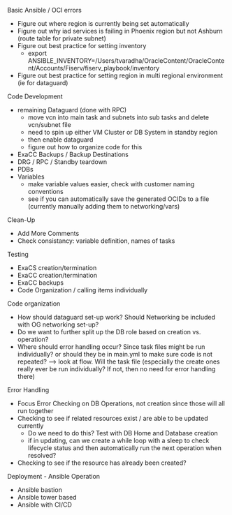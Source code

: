 
Basic Ansible / OCI errors
- Figure out where region is currently being set automatically
- Figure out why iad services is failing in Phoenix region but not Ashburn (route table for private subnet)
- Figure out best practice for setting inventory 
    - export ANSIBLE_INVENTORY=/Users/tvaradha/OracleContent/OracleContent/Accounts/Fiserv/fiserv_playbook/inventory
- Figure out best practice for setting region in multi regional environment (ie for dataguard)

Code Development
- remaining Dataguard (done with RPC)
    - move vcn into main task and subnets into sub tasks and delete vcn/subnet file
    - need to spin up either VM Cluster or DB System in standby region
    - then enable dataguard
    - figure out how to organize code for this
- ExaCC Backups / Backup Destinations
- DRG / RPC / Standby teardown
- PDBs
- Variables
    - make variable values easier, check with customer naming conventions
    - see if you can automatically save the generated OCIDs to a file (currently manually adding them to networking/vars)

Clean-Up
- Add More Comments
- Check consistancy: variable definition, names of tasks

Testing
- ExaCS creation/termination
- ExaCC creation/termination
- ExaCC backups
- Code Organization / calling items individually 



Code organization
- How should dataguard set-up work? Should Networking be included with OG networking set-up?
- Do we want to further split up the DB role based on creation vs. operation?
- Where should error handling occur? Since task files might be run individually? or should they be in main.yml to make sure code is not repeated? --> look at flow. Will the task file (especially the create ones really ever be run individually? If not, then no need for error handling there)

Error Handling
- Focus Error Checking on DB Operations, not creation since those will all run together
- Checking to see if related resources exist / are able to be updated currently 
    - Do we need to do this? Test with DB Home and Database creation
    - if in updating, can we create a while loop with a sleep to check lifecycle status and then automatically run the next 
    operation when resolved?
- Checking to see if the resource has already been created?


Deployment - Ansible Operation 
- Ansible bastion
- Ansible tower based
- Ansible with CI/CD


